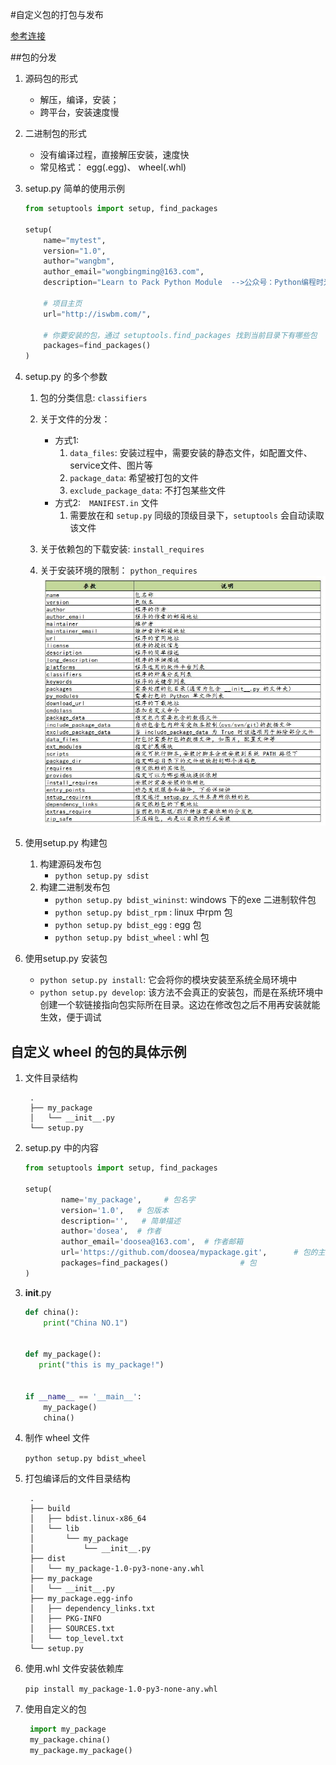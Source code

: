 #自定义包的打包与发布

[参考连接](https://zhuanlan.zhihu.com/p/276461821?utm_source=wechat_timeline)


##包的分发
   
   1. 源码包的形式
       - 解压，编译，安装； 
       - 跨平台，安装速度慢
   2. 二进制包的形式
        - 没有编译过程，直接解压安装，速度快
        - 常见格式： egg(.egg)、 wheel(.whl)
       
   3. setup.py 简单的使用示例
        ```python
        from setuptools import setup, find_packages

        setup(
            name="mytest",
            version="1.0",
            author="wangbm",
            author_email="wongbingming@163.com",
            description="Learn to Pack Python Module  -->公众号：Python编程时光",
        
            # 项目主页
            url="http://iswbm.com/", 
        
            # 你要安装的包，通过 setuptools.find_packages 找到当前目录下有哪些包
            packages=find_packages()
        )
        ```
   4. setup.py 的多个参数
        1.  包的分类信息: `classifiers`
        2.  关于文件的分发： 
             - 方式1: 
                1. `data_files`: 安装过程中，需要安装的静态文件，如配置文件、service文件、图片等
                2. `package_data`: 希望被打包的文件
                3. `exclude_package_data`: 不打包某些文件
            - 方式2:　`MANIFEST.in` 文件
                1. 需要放在和 `setup.py` 同级的顶级目录下，`setuptools` 会自动读取该文件
  
        3. 关于依赖包的下载安装: `install_requires`
        4. 关于安装环境的限制： `python_requires`
        ![setup参数说明](setup_param.jpg)
   5. 使用setup.py 构建包
        1. 构建源码发布包
            - `python setup.py sdist`  
        2. 构建二进制发布包
            - `python setup.py bdist_wininst`: windows 下的exe 二进制软件包
            - `python setup.py bdist_rpm` : linux 中rpm 包
            - `python setup.py bdist_egg` : egg 包
            - `python setup.py bdist_wheel` : whl 包
   6. 使用setup.py 安装包
        - `python setup.py install`: 它会将你的模块安装至系统全局环境中
        - `python setup.py develop`:  该方法不会真正的安装包，而是在系统环境中创建一个软链接指向包实际所在目录。这边在修改包之后不用再安装就能生效，便于调试        
                
   

## 自定义 wheel 的包的具体示例
1. 文件目录结构

        .
        ├── my_package
        │   └── __init__.py
        └── setup.py

2. setup.py 中的内容
    ```python
    from setuptools import setup, find_packages
    
    setup(
            name='my_package',     # 包名字
            version='1.0',   # 包版本
            description='',   # 简单描述
            author='dosea',  # 作者
            author_email='doosea@163.com',  # 作者邮箱
            url='https://github.com/doosea/mypackage.git',      # 包的主页
            packages=find_packages()                # 包
    )  

    ```

3. __init__.py 
    ```python
    def china():
        print("China NO.1")
    
    
    def my_package():
       print("this is my_package!")
    
    
    if __name__ == '__main__':
        my_package()
        china()
    ```

4. 制作 wheel 文件

    `python setup.py bdist_wheel`

5. 打包编译后的文件目录结构

        .
        ├── build
        │   ├── bdist.linux-x86_64
        │   └── lib
        │       └── my_package
        │           └── __init__.py
        ├── dist
        │   └── my_package-1.0-py3-none-any.whl
        ├── my_package
        │   └── __init__.py
        ├── my_package.egg-info
        │   ├── dependency_links.txt
        │   ├── PKG-INFO
        │   ├── SOURCES.txt
        │   └── top_level.txt
        └── setup.py
        
6. 使用.whl 文件安装依赖库
    
    `pip install my_package-1.0-py3-none-any.whl`
    
7. 使用自定义的包
    
   ```python
    import my_package
    my_package.china()
    my_package.my_package()
   ``` 